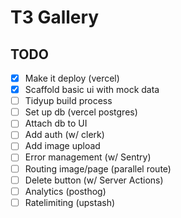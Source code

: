 # T3 Gallery

## TODO

- [x] Make it deploy (vercel)
- [x] Scaffold basic ui with mock data
- [ ] Tidyup build process
- [ ] Set up db (vercel postgres)
- [ ] Attach db to UI
- [ ] Add auth (w/ clerk)
- [ ] Add image upload
- [ ] Error management (w/ Sentry)
- [ ] Routing image/page (parallel route)
- [ ] Delete button (w/ Server Actions)
- [ ] Analytics (posthog)
- [ ] Ratelimiting (upstash)
